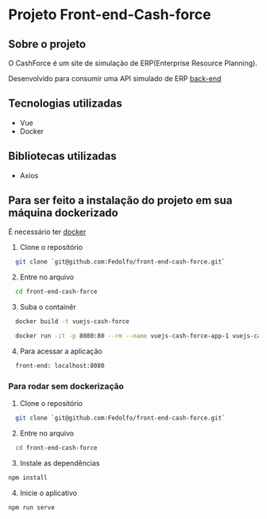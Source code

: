 # Projeto Front-end-Cash-force

## Sobre o projeto

O CashForce é um site de simulação de ERP(Enterprise Resource Planning).

Desenvolvido para consumir uma API simulado de ERP [back-end](https://github.com/Fedolfo/back-end-cash-force)

## Tecnologias utilizadas

* Vue
* Docker

## Bibliotecas utilizadas

* Axios

## Para ser feito a instalação do projeto em sua máquina dockerizado

É necessário ter [docker](https://docs.docker.com/get-docker/)

1. Clone o repositório
```bash
  git clone `git@github.com:Fedolfo/front-end-cash-force.git`
```
2. Entre no arquivo
```bash
  cd front-end-cash-force
```
3. Suba o containêr
```bash
  docker build -t vuejs-cash-force

  docker run -it -p 8080:80 --rm --name vuejs-cash-force-app-1 vuejs-cash-force
```
4. Para acessar a aplicação
```bash
  front-end: localhost:8080
```

### Para rodar sem dockerização

1. Clone o repositório
```bash
  git clone `git@github.com:Fedolfo/front-end-cash-force.git`
```
2. Entre no arquivo
```bash
  cd front-end-cash-force
```
3. Instale as dependências
```bash
npm install
```
4. Inicie o aplicativo
```bash
npm run serve
```
